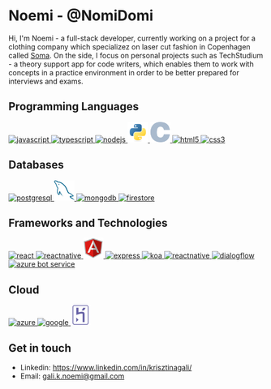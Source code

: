 # Noemi - @NomiDomi
Hi, I'm Noemi - a full-stack developer, currently working on a project for a clothing company which specializez on laser cut fashion in Copenhagen called [Soma](https://www.instagram.com/soma.copenhagen/?hl=ro). On the side, I focus on personal projects such as TechStudium - a theory support app for code writers, which enables them to work with concepts in a practice environment in order to be better prepared for interviews and exams.

## Programming Languages
<a href="https://developer.mozilla.org/en-US/docs/Web/JavaScript" target="_blank"> <img src="https://devicons.github.io/devicon/devicon.git/icons/javascript/javascript-original.svg" alt="javascript" width="40" height="40"/> </a>  <a href="https://www.typescriptlang.org/" target="_blank"> <img src="https://devicons.github.io/devicon/devicon.git/icons/typescript/typescript-original.svg" alt="typescript" width="40" height="40"/> </a> <a href="https://nodejs.org" target="_blank"> <img src="https://devicons.github.io/devicon/devicon.git/icons/nodejs/nodejs-original-wordmark.svg" alt="nodejs" width="40" height="40"/> </a> <a href="https://www.python.org/" target="_blank"> <img src="https://raw.githubusercontent.com/devicons/devicon/master/icons/python/python-original.svg" alt="python" width="40" height="40"/> </a> <a href="https://docs.microsoft.com/en-us/dotnet/csharp/" target="_blank"> <img src="https://raw.githubusercontent.com/devicons/devicon/master/icons/c/c-original.svg" alt="c#" width="40" height="40"/> </a> <a href="https://www.w3.org/html/" target="_blank"> <img src="https://devicons.github.io/devicon/devicon.git/icons/html5/html5-original-wordmark.svg" alt="html5" width="40" height="40"/> </a>  <a href="https://www.w3schools.com/css/" target="_blank"> <img src="https://devicons.github.io/devicon/devicon.git/icons/css3/css3-original-wordmark.svg" alt="css3" width="40" height="40"/> </a>

## Databases
<a href="https://www.postgresql.org" target="_blank"> <img src="https://devicons.github.io/devicon/devicon.git/icons/postgresql/postgresql-original-wordmark.svg" alt="postgresql" width="40" height="40"/> </a> <a href="https://www.mysql.com/" target="_blank"> <img src="https://raw.githubusercontent.com/devicons/devicon/master/icons/mysql/mysql-original.svg" alt="mysql" width="40" height="40"/> </a> <a href="https://www.mongodb.com/" target="_blank"> <img src="https://devicons.github.io/devicon/devicon.git/icons/mongodb/mongodb-original-wordmark.svg" alt="mongodb" width="40" height="40"/> </a>  <a href="https://firebase.google.com/docs/firestore" target="_blank"> <img src="https://img.icons8.com/color/452/cloud-firestore.png" alt="firestore" width="40" height="40"/> </a>  

## Frameworks and Technologies
<a href="https://reactjs.org/" target="_blank"> <img src="https://devicons.github.io/devicon/devicon.git/icons/react/react-original-wordmark.svg" alt="react" width="40" height="40"/> </a>  <a href="https://reactnative.dev/" target="_blank"> <img src="https://reactnative.dev/img/header_logo.svg" alt="reactnative" width="40" height="40"/> </a> <a href="https://angular.io/" target="_blank"> <img src="https://raw.githubusercontent.com/devicons/devicon/master/icons/angularjs/angularjs-original.svg" alt="angular" width="40" height="40"/> </a> <a href="https://expressjs.com" target="_blank"> <img src="https://devicons.github.io/devicon/devicon.git/icons/express/express-original-wordmark.svg" alt="express" width="40" height="40"/> </a>    <a href="https://koajs.com/" target="_blank"> <img src="https://seeklogo.com/images/K/koa-logo-D494764315-seeklogo.com.png" alt="koa" width="100" height="40"/> </a> <a href="https://graphql.org/" target="_blank"> <img src="https://raw.githubusercontent.com/prplx/svg-logos/master/svg/graphql.svg" alt="reactnative" width="40" height="40"/> </a>  <a href="https://cloud.google.com/dialogflow/docs/" target="_blank"> <img src="https://seeklogo.com/images/A/apiai-logo-77596EA86F-seeklogo.com.png" alt="dialogflow" width="40" height="40"/> </a> <a href="https://azure.microsoft.com/en-us/services/bot-service/?&ef_id=CjwKCAiAlNf-BRB_EiwA2osbxQDLesrtMLfHLBsb-R1xGXFT8EcbrndgPF0aBWCOMRwd-NtkxUXxcRoCH0sQAvD_BwE:G:s&OCID=AID2100034_SEM_CjwKCAiAlNf-BRB_EiwA2osbxQDLesrtMLfHLBsb-R1xGXFT8EcbrndgPF0aBWCOMRwd-NtkxUXxcRoCH0sQAvD_BwE:G:s" target="_blank"> <img src="https://azure.microsoft.com/svghandler/bot-service/?width=600&height=315" alt="azure bot service" width="120" height="40"/> </a> 
 
 ## Cloud
<a href="https://azure.microsoft.com/en-us/free/search/?&ef_id=CjwKCAiAlNf-BRB_EiwA2osbxdlDTVrqM4OdoL7P4ERFM6Yzq6bCHaT6z9AYOlbEbnks82QPaXPxkBoCP68QAvD_BwE:G:s&OCID=AID2100034_SEM_CjwKCAiAlNf-BRB_EiwA2osbxdlDTVrqM4OdoL7P4ERFM6Yzq6bCHaT6z9AYOlbEbnks82QPaXPxkBoCP68QAvD_BwE:G:s" target="_blank"> <img src="https://upload.wikimedia.org/wikipedia/commons/thumb/a/a8/Microsoft_Azure_Logo.svg/1280px-Microsoft_Azure_Logo.svg.png" alt="azure" width="130" height="40"/> </a>  <a href="https://cloud.google.com/gcp/?utm_source=google&utm_medium=cpc&utm_campaign=emea-ro-all-ro-dr-bkws-all-all-trial-e-gcp-1009139&utm_content=text-ad-none-any-DEV_c-CRE_170511839476-ADGP_Hybrid%20%7C%20AW%20SEM%20%7C%20BKWS%20~%20EXA_1%3A1_RO_RO_General_Cloud_google%20cloud%20platform-KWID_43700053288477761-aud-606988878214%3Akwd-26415313501-userloc_1005010&utm_term=KW_google%20cloud%20platform-NET_g-PLAC_&ds_rl=1242853&ds_rl=1245734&ds_rl=1242853&ds_rl=1245734&gclid=CjwKCAiAlNf-BRB_EiwA2osbxT1c_Hm86Exsaeoa2SKxVjDN9pTq62igY4Tqsb6S8vad4dMtW_U1ChoC_6MQAvD_BwE" target="_blank"> <img src="https://digitize01.com/image/image_lib/images/google-cloud-platform-logo.png" alt="google" width="250" height="40"/> </a> <a href="https://www.heroku.com/" target="_blank"> <img src="https://raw.githubusercontent.com/devicons/devicon/master/icons/heroku/heroku-original.svg" alt="heroku" width="40" height="40"/> </a>  

## Get in touch
* Linkedin: https://www.linkedin.com/in/krisztinagali/
* Email: gali.k.noemi@gmail.com
<!--
**NomiDomi/NomiDomi** is a ✨ _special_ ✨ repository because its `README.md` (this file) appears on your GitHub profile.

Here are some ideas to get you started:

- 🔭 I’m currently working on ...
- 🌱 I’m currently learning ...
- 👯 I’m looking to collaborate on ...
- 🤔 I’m looking for help with ...
- 💬 Ask me about ...
- 📫 How to reach me: ...
- 😄 Pronouns: ...
- ⚡ Fun fact: ...
-->
